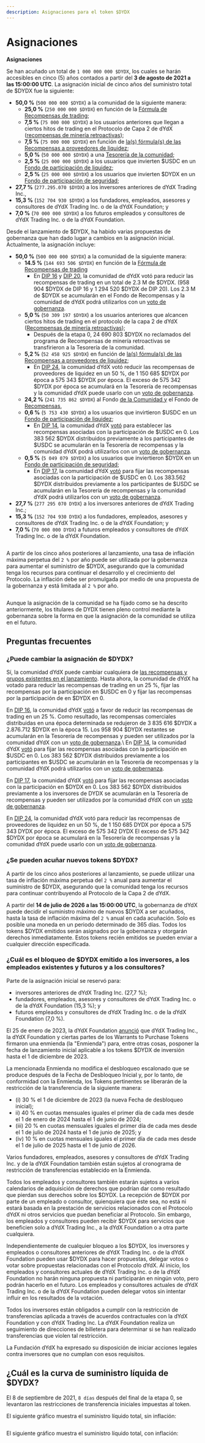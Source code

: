 ```yaml
---
description: Asignaciones para el token $DYDX
---
```


# Asignaciones

**Asignaciones**

Se han acuñado un total de `1 000 000 000 $DYDX`, los cuales se harán accesibles en cinco (5) años contados a partir del **3 de agosto de 2021 a las 15:00:00 UTC**. La asignación inicial de cinco años del suministro total de $DYDX fue la siguiente:

* **50,0 %** (`500 000 000 $DYDX`) a la comunidad de la siguiente manera:
  * **25,0 %** (`250 000 000 $DYDX`) en función de la [Fórmula de Recompensas de trading](https://docs.dydx.community/dydx-governance/rewards/trading-rewards);
  * **7,5 %** (`75 000 000 $DYDX`) a los usuarios anteriores que llegan a ciertos hitos de trading en el Protocolo de Capa 2 de dYdX ([recompensas de minería retroactivas](https://docs.dydx.community/dydx-governance/rewards/retroactive-mining-rewards));
  * **7,5 %** (`75 000 000 $DYDX`) en función de [la(s) fórmula(s) de las Recompensas a proveedores de liquidez](https://docs.dydx.community/dydx-governance/rewards/liquidity-provider-rewards);
  * **5,0 %** (`50 000 000 $DYDX`) a una [Tesorería de la comunidad](https://docs.dydx.community/dydx-governance/start-here/community-treasury/);
  * **2,5 %** (`25 000 000 $DYDX`) a los usuarios que invierten $USDC en un [Fondo de participación de liquidez](https://docs.dydx.community/dydx-governance/staking-pools/liquidity-staking-pool);
  * **2,5 %** (`25 000 000 $DYDX`) a los usuarios que invierten $DYDX en un [Fondo de participación de seguridad](https://docs.dydx.community/dydx-governance/staking-pools/safety-staking-pool);
* **27,7 %** (`277.295.070 $DYDX`) a los inversores anteriores de dYdX Trading Inc.,
* **15,3 %** (`152 704 930 $DYDX`) a los fundadores, empleados, asesores y consultores de dYdX Trading Inc. o de la dYdX Foundation; y
* **7,0 %** (`70 000 000 $DYDX`) a los futuros empleados y consultores de dYdX Trading Inc. o de la dYdX Foundation.

Desde el lanzamiento de $DYDX, ha habido varias propuestas de gobernanza que han dado lugar a cambios en la asignación inicial. Actualmente, la asignación incluye:

* **50,0 %** (`500 000 000 $DYDX`) a la comunidad de la siguiente manera:
  * **14.5 %** (`144 693 506 $DYDX`) en función de la [Fórmula de Recompensas de trading](https://docs.dydx.community/dydx-governance/rewards/trading-rewards)
    * En [DIP 16](https://github.com/dydxfoundation/dip/blob/master/content/dips/DIP-16.md) y [DIP 20](https://dydx.community/dashboard/proposal/11), la comunidad de dYdX votó para reducir las recompensas de trading en un total de 2.3 M de $DYDX. (958 904 $DYDX de DIP 16 y 1 294 520 $DYDX de DIP 20). Los 2.3 M de $DYDX se acumularán en el Fondo de Recompensas y la comunidad de dYdX podrá utilizarlos con un [voto de gobernanza](https://docs.dydx.community/dydx-governance/voting-and-governance/governance-parameters).
  * **5,0 %** (`50 309 197 $DYDX`) a los usuarios anteriores que alcancen ciertos hitos de trading en el protocolo de la capa 2 de dYdX ([Recompensas de minería retroactivas](../rewards/retroactive-mining-rewards.md));
    * Después de la etapa 0, 24 690 803 $DYDX no reclamados del programa de Recompensas de minería retroactivas se transfirieron a la Tesorería de la comunidad.
  * **5,2 %** (`52 458 925 $DYDX`) en función de [la(s) fórmula(s) de las Recompensas a proveedores de liquidez](https://docs.dydx.community/dydx-governance/rewards/liquidity-provider-rewards);
    * En [DIP 24](https://github.com/dydxfoundation/dip/blob/master/content/dips/DIP-24.md), la comunidad dYdX votó reducir las recompensas de proveedores de liquidez en un 50 %, de 1 150 685 $DYDX por época a 575 343 $DYDX por época. El exceso de 575 342 $DYDX por época se acumulará en la Tesorería de recompensas y la comunidad dYdX puede usarlo con un [voto de gobernanza](https://docs.dydx.community/dydx-governance/voting-and-governance/governance-parameters).
  * **24,2 %** (`241 735 862 $DYDX`) al Fondo [de la Comunidad y](https://docs.dydx.community/dydx-governance/start-here/community-treasury/) el Fondo de [Recompensas](https://docs.dydx.community/dydx-governance/start-here/rewards-treasury),
  * **0,6 %** (`5 753 430 $DYDX`) a los usuarios que invirtieron $USDC en un [Fondo de participación de liquidez](https://docs.dydx.community/dydx-governance/staking-pools/liquidity-staking-pool);
    * En [DIP 14](https://github.com/dydxfoundation/dip/blob/master/content/dips/DIP-14.md), la comunidad dYdX [votó](https://dydx.community/dashboard/proposal/7) para establecer las recompensas asociadas con la participación de $USDC en 0. Los 383 562 $DYDX distribuidos previamente a los participantes de $USDC se acumularán en la Tesorería de recompensas y la comunidad dYdX podrá utilizarlos con un [voto de gobernanza](https://docs.dydx.community/dydx-governance/voting-and-governance/governance-parameters).
  * **0,5 %** (`5 049 079 $DYDX`) a los usuarios que inviertieron $DYDX en un [Fondo de participación de seguridad](https://docs.dydx.community/dydx-governance/staking-pools/safety-staking-pool);
    * En [DIP 17](https://github.com/dydxfoundation/dip/blob/master/content/dips/DIP-17.md), la comunidad dYdX [votó](https://dydx.community/dashboard/proposal/9) para fijar las recompensas asociadas con la participación de $USDC en 0. Los 383.562 $DYDX distribuidos previamente a los participantes de $USDC se acumularán en la Tesorería de recompensas y la comunidad dYdX podrá utilizarlos con un [voto de gobernanza](https://docs.dydx.community/dydx-governance/voting-and-governance/governance-parameters).
* **27,7 %** (`277 295 070 DYDX`) a los inversores anteriores de dYdX Trading Inc.;
* **15,3 %** (`152 704 930 DYDX`) a los fundadores, empleados, asesores y consultores de dYdX Trading Inc. o de la dYdX Foundation; y
* **7,0 %** (`70 000 000 DYDX`) a futuros empleados y consultores de dYdX Trading Inc. o de la dYdX Foundation.

<figure><img src="../.gitbook/assets/allocation 5 year.png" alt=""><figcaption></figcaption></figure>

A partir de los cinco años posteriores al lanzamiento, una tasa de inflación máxima perpetua del `2 %` por año puede ser utilizada por la gobernanza para aumentar el suministro de $DYDX, asegurando que la comunidad tenga los recursos para continuar el desarrollo y el crecimiento del Protocolo. La inflación debe ser promulgada por medio de una propuesta de la gobernanza y está limitada al `2 %` por año.

<figure><img src="../.gitbook/assets/allocation 10 year 2% inflation (2).png" alt=""><figcaption></figcaption></figure>

Aunque la asignación de la comunidad se ha fijado como se ha descrito anteriormente, los titulares de DYDX tienen pleno control mediante la gobernanza sobre la forma en que la asignación de la comunidad se utiliza en el futuro.

## **Preguntas frecuentes**

### ¿Puede cambiar la asignación de $DYDX?

Sí, la comunidad dYdX puede cambiar cualquiera de [las recompensas y grupos existentes en el lanzamiento](../voting-and-governance/governance-parameters.md). Hasta ahora, la comunidad de dYdX ha votado para reducir las recompensas de trading en un 25 %, fijar las recompensas por la participación en $USDC en 0 y fijar las recompensas por la participación de en $DYDX en 0.

En [DIP 16](https://github.com/dydxfoundation/dip/blob/master/content/dips/DIP-16.md), la comunidad dYdX [votó](https://dydx.community/dashboard/proposal/8) a favor de reducir las recompensas de trading en un 25 %. Como resultado, las recompensas comerciales distribuidas en una época determinada se redujeron de 3 835 616 $DYDX a 2.876.712 $DYDX en la época 15. Los 958 904 $DYDX restantes se acumularán en la Tesorería de recompensas y pueden ser utilizados por la comunidad dYdX con un [voto de gobernanza](https://docs.dydx.community/dydx-governance/voting-and-governance/governance-parameters).\\ En [DIP 14](https://github.com/dydxfoundation/dip/blob/master/content/dips/DIP-14.md), la comunidad dYdX [votó](https://dydx.community/dashboard/proposal/7) para fijar las recompensas asociadas con la participación en $USDC en 0. Los 383 562 $DYDX distribuidos previamente a los participantes en $USDC se acumularán en la Tesorería de recompensas y la comunidad dYdX podrá utilizarlos con un [voto de gobernanza](https://docs.dydx.community/dydx-governance/voting-and-governance/governance-parameters).

En [DIP 17](https://github.com/dydxfoundation/dip/blob/master/content/dips/DIP-17.md), la comunidad dYdX [votó](https://dydx.community/dashboard/proposal/9) para fijar las recompensas asociadas con la participación en $DYDX en 0. Los 383 562 $DYDX distribuidos previamente a los inversores de DYDX se acumularán en la Tesorería de recompensas y pueden ser utilizados por la comunidad dYdX con un [voto de gobernanza](https://docs.dydx.community/dydx-governance/voting-and-governance/governance-parameters).

En [DIP 24](https://github.com/dydxfoundation/dip/blob/master/content/dips/DIP-24.md), la comunidad dYdX votó para reducir las recompensas de proveedores de liquidez en un 50 %, de 1 150 685 DYDX por época a 575 343 DYDX por época. El exceso de 575 342 DYDX El exceso de 575 342 $DYDX por época se acumulará en la Tesorería de recompensas y la comunidad dYdX puede usarlo con un [voto de gobernanza](https://docs.dydx.community/dydx-governance/voting-and-governance/governance-parameters).

### **¿Se pueden acuñar nuevos tokens $DYDX?**

A partir de los cinco años posteriores al lanzamiento, se puede utilizar una tasa de inflación máxima perpetua del `2 %` anual para aumentar el suministro de $DYDX, asegurando que la comunidad tenga los recursos para continuar contribuyendo al Protocolo de la Capa 2 de dYdX.

A partir del **14 de julio de 2026 a las 15:00:00 UTC**, la gobernanza de dYdX puede decidir el suministro máximo de nuevos $DYDX a ser acuñados, hasta la tasa de inflación máxima del `2 %` anual en cada acuñación. Solo es posible una moneda en un periodo determinado de 365 días. Todos los tokens $DYDX emitidos serán asignados por la gobernanza y otorgarán derechos inmediatamente. Estos tokens recién emitidos se pueden enviar a cualquier dirección especificada.

### **¿Cuál es el bloqueo de $DYDX emitido a los inversores, a los empleados existentes y futuros y a los consultores?**

Parte de la asignación inicial se reservó para:

* inversores anteriores de dYdX Trading Inc. (27,7 %);
* fundadores, empleados, asesores y consultores de dYdX Trading Inc. o de la dYdX Foundation (15,3 %); y
* futuros empleados y consultores de dYdX Trading Inc. o de la dYdX Foundation (7,0 %).

El 25 de enero de 2023, la dYdX Foundation [anunció](https://dydx.foundation/blog/lock-up-extension) que dYdX Trading Inc., la dYdX Foundation y ciertas partes de los Warrants to Purchase Tokens firmaron una enmienda (la "Enmienda") para, entre otras cosas, posponer la fecha de lanzamiento inicial aplicable a los tokens $DYDX de inversión hasta el 1 de diciembre de 2023.

La mencionada Enmienda no modifica el desbloqueo escalonado que se produce después de la Fecha de Desbloqueo Inicial y, por lo tanto, de conformidad con la Enmienda, los Tokens pertinentes se liberarán de la restricción de la transferencia de la siguiente manera:

* (i) 30 % el 1 de diciembre de 2023 (la nueva Fecha de desbloqueo inicial);
* ii) 40 % en cuotas mensuales iguales el primer día de cada mes desde el 1 de enero de 2024 hasta el 1 de junio de 2024;
* (iii) 20 % en cuotas mensuales iguales el primer día de cada mes desde el 1 de julio de 2024 hasta el 1 de junio de 2025; y
* (iv) 10 % en cuotas mensuales iguales el primer día de cada mes desde el 1 de julio de 2025 hasta el 1 de junio de 2026.

Varios fundadores, empleados, asesores y consultores de dYdX Trading Inc. y de la dYdX Foundation también están sujetos al cronograma de restricción de transferencias establecido en la Enmienda.

Todos los empleados y consultores también estarán sujetos a varios calendarios de adquisición de derechos que podrían dar como resultado que pierdan sus derechos sobre los $DYDX. La recepción de $DYDX por parte de un empleado o consultor, quienquiera que éste sea, no está ni estará basada en la prestación de servicios relacionados con el Protocolo dYdX ni otros servicios que puedan beneficiar al Protocolo. Sin embargo, los empleados y consultores pueden recibir $DYDX para servicios que beneficien solo a dYdX Trading Inc., a la dYdX Foundation o a otra parte cualquiera.

Independientemente de cualquier bloqueo a los $DYDX, los inversores y empleados o consultores anteriores de dYdX Trading Inc. o de la dYdX Foundation pueden usar $DYDX para hacer propuestas, delegar votos o votar sobre propuestas relacionadas con el Protocolo dYdX. Al inicio, los empleados y consultores actuales de dYdX Trading Inc. o de la dYdX Foundation no harán ninguna propuesta ni participarán en ningún voto, pero podrán hacerlo en el futuro. Los empleados y consultores actuales de dYdX Trading Inc. o de la dYdX Foundation pueden delegar votos sin intentar influir en los resultados de la votación.

Todos los inversores están obligados a cumplir con la restricción de transferencias aplicada a través de acuerdos contractuales con la dYdX Foundation y con dYdX Trading Inc. La dYdX Foundation realiza un seguimiento de direcciones de billetera para determinar si se han realizado transferencias que violen tal restricción.

La Fundación dYdX ha expresado su disposición de iniciar acciones legales contra inversores que no cumplan con esos requisitos.

## ¿Cuál es la curva de suministro líquida de $DYDX?

El 8 de septiembre de 2021, `8 días` después del final de la etapa 0, se levantaron las restricciones de transferencia iniciales impuestas al token.

El siguiente gráfico muestra el suministro líquido total, sin inflación:

<figure><img src="../.gitbook/assets/liquid-supply-total-issuance.png" alt=""><figcaption></figcaption></figure>

El siguiente gráfico muestra el suministro líquido total, con inflación:

<figure><img src="../.gitbook/assets/liquid-supply-total issuance-2%-inflation.png" alt=""><figcaption></figcaption></figure>
